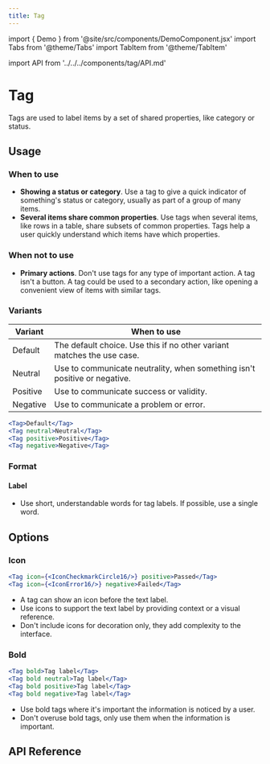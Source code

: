 ```yaml
---
title: Tag
---
```


import { Demo } from '@site/src/components/DemoComponent.jsx'
import Tabs from '@theme/Tabs'
import TabItem from '@theme/TabItem'

import API from '../../../components/tag/API.md'

# Tag

Tags are used to label items by a set of shared properties, like category or status.

<Demo
    path="tag--default"
    height="120px"
/>

## Usage

### When to use

-   **Showing a status or category**. Use a tag to give a quick indicator of something's status or category, usually as part of a group of many items.
-   **Several items share common properties**. Use tags when several items, like rows in a table, share subsets of common properties. Tags help a user quickly understand which items have which properties.

### When not to use

-   **Primary actions**. Don't use tags for any type of important action. A tag isn't a button. A tag could be used to a secondary action, like opening a convenient view of items with similar tags.

### Variants

| Variant  | When to use                                                               |
| -------- | ------------------------------------------------------------------------- |
| Default  | The default choice. Use this if no other variant matches the use case.    |
| Neutral  | Use to communicate neutrality, when something isn't positive or negative. |
| Positive | Use to communicate success or validity.                                   |
| Negative | Use to communicate a problem or error.                                    |

<Tabs>
    <TabItem value="Default" label="Default">
        <Demo
            path="tag--default"
            height="120px"
        />
    </TabItem>
    <TabItem value="Neutral" label="Neutral">
        <Demo
            path="tag--neutral"
            height="120px"
        />
    </TabItem>
    <TabItem value="Positive" label="Positive">
        <Demo
            path="tag--positive"
            height="120px"
        />
    </TabItem>
    <TabItem value="Negative" label="Negative">
        <Demo
            path="tag--negative"
            height="120px"
        />
    </TabItem>
</Tabs>

```jsx
<Tag>Default</Tag>
<Tag neutral>Neutral</Tag>
<Tag positive>Positive</Tag>
<Tag negative>Negative</Tag>
```

### Format

#### Label

-   Use short, understandable words for tag labels. If possible, use a single word.

## Options

### Icon

<Demo
    path="tag--with-large-icon"
    height="120px"
/>

```jsx
<Tag icon={<IconCheckmarkCircle16/>} positive>Passed</Tag>
<Tag icon={<IconError16/>} negative>Failed</Tag>
```

-   A tag can show an icon before the text label.
-   Use icons to support the text label by providing context or a visual reference.
-   Don't include icons for decoration only, they add complexity to the interface.

### Bold

<Tabs>
    <TabItem value="Default" label="Default">
        <Demo
            path="tag--bold"
            height="120px"
        />
    </TabItem>
    <TabItem value="Neutral" label="Neutral">
        <Demo
            path="tag--bold"
            height="120px"
            args="neutral:true"
        />
    </TabItem>
    <TabItem value="Positive" label="Positive">
        <Demo
            path="tag--bold"
            height="120px"
            args="positive:true"
        />
    </TabItem>
    <TabItem value="Negative" label="Negative">
        <Demo
            path="tag--bold"
            height="120px"
            args="negative:true"
        />
    </TabItem>
</Tabs>

```jsx
<Tag bold>Tag label</Tag>
<Tag bold neutral>Tag label</Tag>
<Tag bold positive>Tag label</Tag>
<Tag bold negative>Tag label</Tag>
```

-   Use bold tags where it's important the information is noticed by a user.
-   Don't overuse bold tags, only use them when the information is important.

## API Reference

<API />

